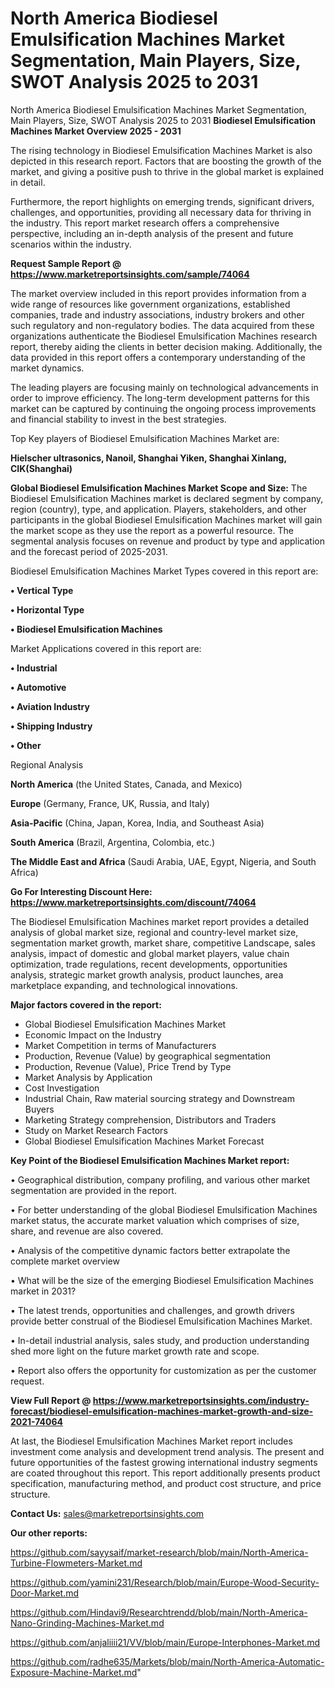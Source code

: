 # North America Biodiesel Emulsification Machines Market Segmentation, Main Players, Size, SWOT Analysis 2025 to 2031
North America Biodiesel Emulsification Machines Market Segmentation, Main Players, Size, SWOT Analysis 2025 to 2031
<Strong> Biodiesel Emulsification Machines Market Overview 2025 - 2031</strong>

The rising technology in Biodiesel Emulsification Machines Market is also depicted in this research report. Factors that are boosting the growth of the market, and giving a positive push to thrive in the global market is explained in detail.

Furthermore, the report highlights on emerging trends, significant drivers, challenges, and opportunities, providing all necessary data for thriving in the industry. This report market research offers a comprehensive perspective, including an in-depth analysis of the present and future scenarios within the industry.

<strong>Request Sample Report @ <a href=https://www.marketreportsinsights.com/sample/74064>https://www.marketreportsinsights.com/sample/74064</a></strong>

The market overview included in this report provides information from a wide range of resources like government organizations, established companies, trade and industry associations, industry brokers and other such regulatory and non-regulatory bodies. The data acquired from these organizations authenticate the Biodiesel Emulsification Machines research report, thereby aiding the clients in better decision making. Additionally, the data provided in this report offers a contemporary understanding of the market dynamics.

The leading players are focusing mainly on technological advancements in order to improve efficiency. The long-term development patterns for this market can be captured by continuing the ongoing process improvements and financial stability to invest in the best strategies.

Top Key players of Biodiesel Emulsification Machines Market are:

<strong>Hielscher ultrasonics, Nanoil, Shanghai Yiken, Shanghai Xinlang, CIK(Shanghai)</strong>

<strong><b>Global Biodiesel Emulsification Machines Market Scope and Size:</b></strong>
The Biodiesel Emulsification Machines market is declared segment by company, region (country), type, and application. Players, stakeholders, and other participants in the global Biodiesel Emulsification Machines market will gain the market scope as they use the report as a powerful resource. The segmental analysis focuses on revenue and product by type and application and the forecast period of 2025-2031.

Biodiesel Emulsification Machines Market Types covered in this report are:

<strong>• Vertical Type

• Horizontal Type

• Biodiesel Emulsification Machines</strong>

Market Applications covered in this report are:

<strong>• Industrial

• Automotive

• Aviation Industry

• Shipping Industry

• Other</strong> 

Regional Analysis

<strong>North America</strong> (the United States, Canada, and Mexico)

<strong>Europe</strong> (Germany, France, UK, Russia, and Italy)

<strong>Asia-Pacific</strong> (China, Japan, Korea, India, and Southeast Asia)

<strong>South America</strong> (Brazil, Argentina, Colombia, etc.)

<strong>The Middle East and Africa</strong> (Saudi Arabia, UAE, Egypt, Nigeria, and South Africa)

<strong>Go For Interesting Discount Here: <a href=https://www.marketreportsinsights.com/discount/74064>https://www.marketreportsinsights.com/discount/74064</a></strong>

The Biodiesel Emulsification Machines market report provides a detailed analysis of global market size, regional and country-level market size, segmentation market growth, market share, competitive Landscape, sales analysis, impact of domestic and global market players, value chain optimization, trade regulations, recent developments, opportunities analysis, strategic market growth analysis, product launches, area marketplace expanding, and technological innovations.

<strong><b>Major factors covered in the report:</b></strong>
<ul>
  <li>Global Biodiesel Emulsification Machines Market </li>
  <li>Economic Impact on the Industry</li>
  <li>Market Competition in terms of Manufacturers</li>
  <li>Production, Revenue (Value) by geographical segmentation</li>
  <li>Production, Revenue (Value), Price Trend by Type</li>
  <li>Market Analysis by Application</li>
  <li>Cost Investigation</li>
  <li>Industrial Chain, Raw material sourcing strategy and Downstream Buyers</li>
  <li>Marketing Strategy comprehension, Distributors and Traders</li>
  <li>Study on Market Research Factors</li>
  <li>Global Biodiesel Emulsification Machines Market Forecast</li>
</ul>

<strong><b>Key Point of the Biodiesel Emulsification Machines Market report:</b></strong>

• Geographical distribution, company profiling, and various other market segmentation are provided in the report.

• For better understanding of the global Biodiesel Emulsification Machines market status, the accurate market valuation which comprises of size, share, and revenue are also covered.

• Analysis of the competitive dynamic factors better extrapolate the complete market overview

• What will be the size of the emerging Biodiesel Emulsification Machines market in 2031?

• The latest trends, opportunities and challenges, and growth drivers provide better construal of the Biodiesel Emulsification Machines Market.

• In-detail industrial analysis, sales study, and production understanding shed more light on the future market growth rate and scope.

• Report also offers the opportunity for customization as per the customer request.

<strong><b>View Full Report @ <a href=https://www.marketreportsinsights.com/industry-forecast/biodiesel-emulsification-machines-market-growth-and-size-2021-74064>https://www.marketreportsinsights.com/industry-forecast/biodiesel-emulsification-machines-market-growth-and-size-2021-74064</a></b></strong>


At last, the Biodiesel Emulsification Machines Market report includes investment come analysis and development trend analysis. The present and future opportunities of the fastest growing international industry segments are coated throughout this report. This report additionally presents product specification, manufacturing method, and product cost structure, and price structure.

<strong>Contact Us:</strong>
sales@marketreportsinsights.com

<strong>Our other reports:</strong>

<a href=https://github.com/sayysaif/market-research/blob/main/North-America-Turbine-Flowmeters-Market.md>https://github.com/sayysaif/market-research/blob/main/North-America-Turbine-Flowmeters-Market.md</a>

<a href=https://github.com/yamini231/Research/blob/main/Europe-Wood-Security-Door-Market.md>https://github.com/yamini231/Research/blob/main/Europe-Wood-Security-Door-Market.md</a>

<a href=https://github.com/Hindavi9/Researchtrendd/blob/main/North-America-Nano-Grinding-Machines-Market.md>https://github.com/Hindavi9/Researchtrendd/blob/main/North-America-Nano-Grinding-Machines-Market.md</a>

<a href=https://github.com/anjaliiii21/VV/blob/main/Europe-Interphones-Market.md>https://github.com/anjaliiii21/VV/blob/main/Europe-Interphones-Market.md</a>

<a href=https://github.com/radhe635/Markets/blob/main/North-America-Automatic-Exposure-Machine-Market.md>https://github.com/radhe635/Markets/blob/main/North-America-Automatic-Exposure-Machine-Market.md</a>"
